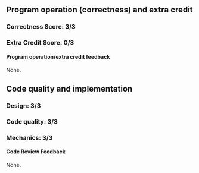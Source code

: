 ## Program operation (correctness) and extra credit

### Correctness Score: 3/3

### Extra Credit Score: 0/3

#### Program operation/extra credit feedback

None.

## Code quality and implementation

### Design: 3/3

### Code quality: 3/3

### Mechanics: 3/3

#### Code Review Feedback

None.

